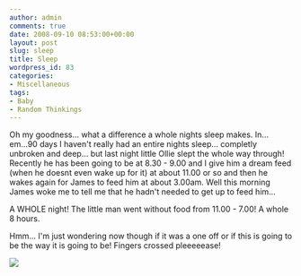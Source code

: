 ```yaml
---
author: admin
comments: true
date: 2008-09-10 08:53:00+00:00
layout: post
slug: sleep
title: Sleep
wordpress_id: 83
categories:
- Miscellaneous
tags:
- Baby
- Random Thinkings
---
```


Oh my goodness... what a difference a whole nights sleep makes. In... em...90 days I haven't really had an entire nights sleep... completly unbroken and deep... but last night little Ollie slept the whole way through! Recently he has been going to be at 8.30 - 9.00 and I give him a dream feed (when he doesnt even wake up for it) at about 11.00 or so and then he wakes again for James to feed him at about 3.00am. Well this morning James woke me to tell me that he hadn't needed to get up to feed him...  
  
A WHOLE night! The little man went without food from 11.00 - 7.00! A whole 8 hours.  
  
Hmm... I'm just wondering now though if it was a one off or if this is going to be the way it is going to be! Fingers crossed pleeeeease!

![](https://blogger.googleusercontent.com/tracker/251139911615938991-2256704721199197773?l=www.outmumbered.com)
